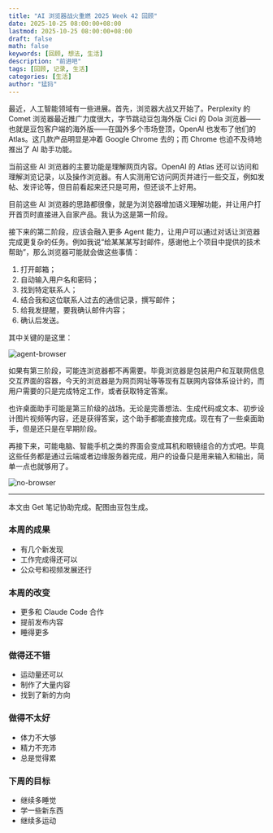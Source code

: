 ```yaml
---
title: "AI 浏览器战火重燃 2025 Week 42 回顾"
date: 2025-10-25 08:00:00+08:00
lastmod: 2025-10-25 08:00:00+08:00
draft: false
math: false
keywords: [回顾, 想法, 生活]
description: "前进吧"
tags: [回顾, 记录, 生活]
categories: [生活]
author: "猛犸"
---
```


最近，人工智能领域有一些进展。首先，浏览器大战又开始了。Perplexity 的 Comet 浏览器最近推广力度很大，字节跳动豆包海外版 Cici 的 Dola 浏览器——也就是豆包客户端的海外版——在国外多个市场登顶，OpenAI 也发布了他们的 Atlas。这几款产品明显是冲着 Google Chrome 去的；而 Chrome 也迫不及待地推出了 AI 助手功能。

当前这些 AI 浏览器的主要功能是理解网页内容。OpenAI 的 Atlas 还可以访问和理解浏览记录，以及操作浏览器。有人实测用它访问网页并进行一些交互，例如发帖、发评论等，但目前看起来还只是可用，但还谈不上好用。

目前这些 AI 浏览器的思路都很像，就是为浏览器增加语义理解功能，并让用户打开首页时直接进入自家产品。我认为这是第一阶段。

接下来的第二阶段，应该会融入更多 Agent 能力，让用户可以通过对话让浏览器完成更复杂的任务。例如我说“给某某某写封邮件，感谢他上个项目中提供的技术帮助”，那么浏览器可能就会做这些事情：

1. 打开邮箱；
2. 自动输入用户名和密码；
3. 找到特定联系人；
4. 结合我和这位联系人过去的通信记录，撰写邮件；
5. 给我发提醒，要我确认邮件内容；
6. 确认后发送。

其中关键的是这里：

![agent-browser](https://1-1256632535.cos.ap-beijing.myqcloud.com/img/agent-browser.png)

如果有第三阶段，可能连浏览器都不再需要。毕竟浏览器是包装用户和互联网信息交互界面的容器，今天的浏览器是为网页网址等等现有互联网内容体系设计的，而用户需要的只是完成特定工作，或者获取特定答案。

也许桌面助手可能是第三阶级的战场。无论是完善想法、生成代码或文本、初步设计图片视频等内容，还是获得答案，这个助手都能直接完成。现在有了一些桌面助手，但是还只是在早期阶段。

再接下来，可能电脑、智能手机之类的界面会变成耳机和眼镜组合的方式吧。毕竟这些任务都是通过云端或者边缘服务器完成，用户的设备只是用来输入和输出，简单一点也就够用了。

![no-browser](https://1-1256632535.cos.ap-beijing.myqcloud.com/img/no-browser.png)

---

本文由 Get 笔记协助完成。配图由豆包生成。

### 本周的成果

- 有几个新发现
- 工作完成得还可以
- 公众号和视频发展还行

### 本周的改变

- 更多和 Claude Code 合作
- 提前发布内容
- 睡得更多

### 做得还不错

- 运动量还可以
- 制作了大量内容
- 找到了新的方向

### 做得不太好

- 体力不大够
- 精力不充沛
- 总是觉得累

### 下周的目标

- 继续多睡觉
- 学一些新东西
- 继续多运动
